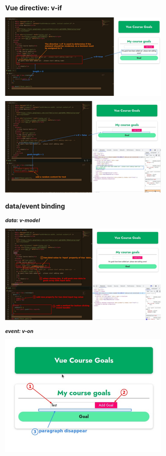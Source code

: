 ## **Vue directive: v-if**

![Alt v-if](pic/01.jpg)

![Alt test](pic/02.jpg)

## **data/event binding**

### _data: v-model_

![Alt v-model](pic/03.jpg)

### _event: v-on_

![Alt test](pic/04.jpg)
